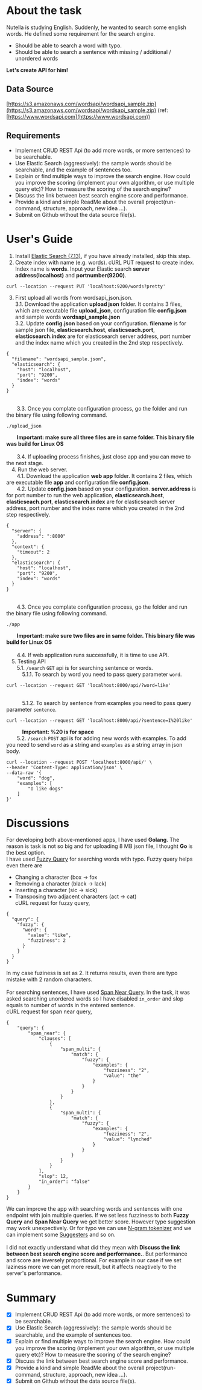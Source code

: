 # About the task
Nutella is studying English. Suddenly, he wanted to search some english words. He defined some requirement for the search engine.
* Should be able to search a word with typo.
* Should be able to search a sentence with missing / additional / unordered words

**Let's create API for him!**

## Data Source
[https://s3.amazonaws.com/wordsapi/wordsapi_sample.zip](https://s3.amazonaws.com/wordsapi/wordsapi_sample.zip)
(ref: [https://www.wordsapi.com](https://www.wordsapi.com))

## Requirements
* Implement CRUD REST Api (to add more words, or more sentences) to be searchable.
* Use Elastic Search (aggressively): the sample words should be searchable, and the example of sentences too.
* Explain or find multiple ways to improve the search engine. How could you improve the scoring (implement your own algorithm, or use multiple query etc)? How to measure the scoring of the search engine?
* Discuss the link between best search engine score and performance.
* Provide a kind and simple ReadMe about the overall project(run-command, structure, approach, new idea ...).
* Submit on Github without the data source file(s).

# User's Guide
1. Install [Elastic Search (7.13)](https://www.elastic.co/guide/en/elasticsearch/reference/current/getting-started.html), if you have already installed, skip this step.
2. Create index with name (e.g. words).
cURL PUT request to create index.
Index name is **words**. Input your Elastic search **server address(localhost)** and **portnumber(9200)**.
```
curl --location --request PUT 'localhost:9200/words?pretty'
```
3. First upload all words from wordsapi_json.json.
<br />3.1. Download the application **upload json** folder. It contains 3 files, which are executable file **upload_json**, configuration file **config.json** and sample words **wordsapi_sample.json**
<br />3.2. Update **config.json** based on your configuration. **filename** is for sample json file, **elasticsearch.host**, **elasticseach.port**, **elasticsearch.index** are for elasticsearch server address, port number and the index name which you created in the 2nd step respectively.
```
{
  "filename": "wordsapi_sample.json",
  "elasticsearch": {
    "host": "localhost",
    "port": "9200",
    "index": "words"
  }
}
```
<br />&emsp;&emsp;3.3. Once you complate configuration process, go the folder and run the binary file using following command.
```
./upload_json
```
&emsp;&emsp;**Important: make sure all three files are in same folder. This binary file was build for Linux OS**
<br />
<br />&emsp;&emsp;3.4. If uploading process finishes, just close app and you can move to the next stage.
<br />&emsp;4. Run the web server.
<br />&emsp;&emsp;4.1. Download the application **web app** folder. It contains 2 files, which are executable file **app** and configuration file **config.json**.
<br />&emsp;&emsp;4.2. Update **config.json** based on your configuration. **server.address** is for port number to run the web application, **elasticsearch.host**, **elasticseach.port**, **elasticsearch.index** are for elasticsearch server address, port number and the index name which you created in the 2nd step respectively.
```
{
  "server": {
    "address": ":8000"
  },
  "context": {
    "timeout": 2
  },
  "elasticsearch": {
    "host": "localhost",
    "port": "9200",
    "index": "words"
  }
}
```
<br />&emsp;&emsp;4.3. Once you complate configuration process, go the folder and run the binary file using following command.
```
./app
```
&emsp;&emsp;**Important: make sure two files are in same folder. This binary file was build for Linux OS**
<br />
<br />&emsp;&emsp;4.4. If web application runs successfully, it is time to use API.
<br />&emsp;5. Testing API 
<br />&emsp;&emsp;5.1. `/search` `GET` api is for searching sentence or words.
<br />&emsp;&emsp;&emsp;5.1.1. To search by word you need to pass query parameter `word`. 
```
curl --location --request GET 'localhost:8000/api/?word=like'
```
<br />&emsp;&emsp;&emsp;5.1.2. To search by sentence from examples you need to pass query parameter `sentence`. 
```
curl --location --request GET 'localhost:8000/api/?sentence=I%20like'
```
&emsp;&emsp;&emsp;**Important: %20 is for space**
<br />&emsp;&emsp;5.2. `/search` `POST` api is for adding new words with examples. To add you need to send `word` as a string and `examples` as a string array in json body.
```
curl --location --request POST 'localhost:8000/api/' \
--header 'Content-Type: application/json' \
--data-raw '{
    "word": "dog",
    "examples": [
        "I like dogs"
    ]
}'
```

# Discussions
For developing both above-mentioned apps, I have used **Golang**. The reason is task is not so big and for uploading 8 MB json file, I thought **Go** is the best option.  
I have used [Fuzzy Query](https://www.elastic.co/guide/en/elasticsearch/reference/current/query-dsl-fuzzy-query.html) for searching words with typo. Fuzzy query helps even there are 
* Changing a character (box → fox
* Removing a character (black → lack)
* Inserting a character (sic → sick)
* Transposing two adjacent characters (act → cat)<br />
cURL request for fuzzy query,
```
{
  "query": {
    "fuzzy": {
      "word": {
        "value": "like",
        "fuzziness": 2
      }
    }
  }
}
```

In my case fuziness is set as 2. It returns results, even there are typo mistake with 2 random characters.<br /><br />
For searching sentences, I have used [Span Near Query](https://www.elastic.co/guide/en/elasticsearch/reference/current/query-dsl-span-near-query.html). In the task, it was asked searching unordered words so I have disabled `in_order` and slop equals to number of words in the entered sentence.<br />
cURL request for span near query,
```
{
    "query": {
        "span_near": {
            "clauses": [
                {
                    "span_multi": {
                        "match": {
                            "fuzzy": {
                                "examples": {
                                    "fuzziness": "2",
                                    "value": "the"
                                }
                            }
                        }
                    }
                },
                {
                    "span_multi": {
                        "match": {
                            "fuzzy": {
                                "examples": {
                                    "fuzziness": "2",
                                    "value": "lynched"
                                }
                            }
                        }
                    }
                }                   
            ],
            "slop": 12,
            "in_order": "false"
        }
    }
}
```
We can improve the app with searching words and sentences with one endpoint with join multiple queries. If we set less fuzziness to both **Fuzzy Query** and **Span Near Query** we get better score. However type suggestion may work unexpectively. Or for typo we can use [N-gram tokenizer](https://www.elastic.co/guide/en/elasticsearch/reference/current/analysis-ngram-tokenizer.html) and we can implement some [Suggesters](https://www.elastic.co/guide/en/elasticsearch/reference/current/search-suggesters.html) and so on.<br /><br />
I did not exactly understand what did they mean with **Discuss the link between best search engine score and performance.**. But performance and score are inversely proportional. For example in our case if we set laziness more we can get more result, but it affects neagtively to the server's performance. 

# Summary
- [x] Implement CRUD REST Api (to add more words, or more sentences) to be searchable.
- [x] Use Elastic Search (aggressively): the sample words should be searchable, and the example of sentences too.
- [x] Explain or find multiple ways to improve the search engine. How could you improve the scoring (implement your own algorithm, or use multiple query etc)? How to measure the scoring of the search engine?
- [x] Discuss the link between best search engine score and performance.
- [x] Provide a kind and simple ReadMe about the overall project(run-command, structure, approach, new idea ...).
- [x] Submit on Github without the data source file(s).
